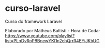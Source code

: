 # curso-laravel
Curso do framework Laravel

Elaborado por Matheus Battisti - Hora de Codar
https://www.youtube.com/playlist?list=PLnDvRpP8BnewYKI1n2chQrrR4EYiJKbUG
